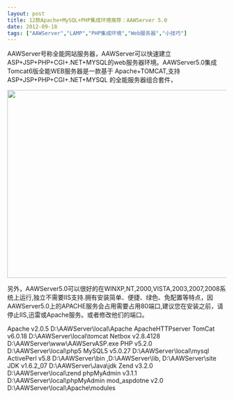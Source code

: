 ```yaml
---
layout: post
title: 12款Apache+MySQL+PHP集成环境推荐：AAWServer 5.0		
date: 2012-09-18
tags: ["AAWServer","LAMP","PHP集成环境","Web服务器","小技巧"]
---
```


AAWServer号称全能网站服务器，AAWServer可以快速建立ASP+JSP+PHP+CGI+.NET+MYSQL的web服务器环境。AAWServer5.0集成Tomcat6版全能WEB服务器是一款基于 Apache+TOMCAT,支持ASP+JSP+PHP+CGI+.NET+MYSQL 的全能服务器组合套件，

<a href="http://www.saqqdy.com/download/12-apache-mysql-php-integration-environment-recommended-aawserver/attachment/aawserver" rel="attachment wp-att-823"><img class="alignnone size-full wp-image-823" title="AAWServer" src="AAWServer.gif" alt="" width="624" height="432" /></a>

另外，AAWServer5.0可以很好的在WINXP,NT,2000,VISTA,2003,2007,2008系统上运行,独立不需要IIS支持.拥有安装简单、便捷、绿色、免配置等特点，因AAWServer5.0上的APACHE服务会占用需要占用80端口,建议您在安装之前，请停止IIS,迅雷或Apache服务。或者修改他们的端口。

Apache v2.0.5 D:\AAWServer\local\Apache ApacheHTTPserver
TomCat v6.0.18 D:\AAWServer\local\tomcat
Netbox v2.8.4128 D:\AAWServer\www\AAWServASP.exe
PHP v5.2.0 D:\AAWServer\local\php5
MySQL5 v5.0.27 D:\AAWServer\local\mysql
ActivePerl v5.8 D:\AAWServer\bin ,D:\AAWServer\lib, D:\AAWServer\site
JDK v1.6.2_07 D:\AAWServer\Java\jdk
Zend v3.2.0 D:\AAWServer\local\zend
phpMyAdmin v3.1.1 D:\AAWServer\local\phpMyAdmin
mod_aspdotne v2.0 D:\AAWServer\local\Apache\modules

&nbsp;		